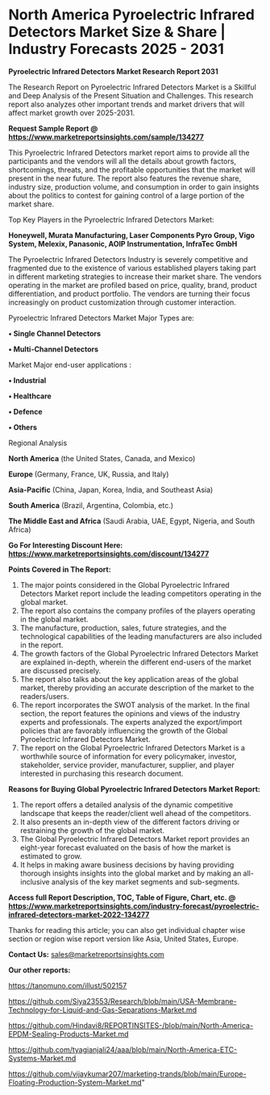  # North America Pyroelectric Infrared Detectors Market Size & Share | Industry Forecasts 2025 - 2031

<strong>Pyroelectric Infrared Detectors Market Research Report 2031</strong>

The Research Report on Pyroelectric Infrared Detectors Market is a Skillful and Deep Analysis of the Present Situation and Challenges. This research report also analyzes other important trends and market drivers that will affect market growth over 2025-2031.

<strong>Request Sample Report @ <a href=https://www.marketreportsinsights.com/sample/134277>https://www.marketreportsinsights.com/sample/134277</a></strong>

This Pyroelectric Infrared Detectors market report aims to provide all the participants and the vendors will all the details about growth factors, shortcomings, threats, and the profitable opportunities that the market will present in the near future. The report also features the revenue share, industry size, production volume, and consumption in order to gain insights about the politics to contest for gaining control of a large portion of the market share.

Top Key Players in the Pyroelectric Infrared Detectors Market:

<strong>Honeywell, Murata Manufacturing, Laser Components Pyro Group, Vigo System, Melexix, Panasonic, AOIP Instrumentation, InfraTec GmbH</strong>

The Pyroelectric Infrared Detectors Industry is severely competitive and fragmented due to the existence of various established players taking part in different marketing strategies to increase their market share. The vendors operating in the market are profiled based on price, quality, brand, product differentiation, and product portfolio. The vendors are turning their focus increasingly on product customization through customer interaction.

Pyroelectric Infrared Detectors Market Major Types are:

<strong>• Single Channel Detectors

• Multi-Channel Detectors</strong>

Market Major end-user applications :

<strong>• Industrial

• Healthcare

• Defence

• Others</strong>

Regional Analysis

</u><strong><b>North America</b></strong> (the United States, Canada, and Mexico)

<strong><b>Europe </b></strong>(Germany, France, UK, Russia, and Italy)

<strong><b>Asia-Pacific</b></strong> (China, Japan, Korea, India, and Southeast Asia)

<strong><b>South America</b></strong> (Brazil, Argentina, Colombia, etc.)

<strong><b>The Middle East and Africa</b></strong> (Saudi Arabia, UAE, Egypt, Nigeria, and South Africa)

<strong>Go For Interesting Discount Here: <a href=https://www.marketreportsinsights.com/discount/134277>https://www.marketreportsinsights.com/discount/134277</a></strong>

<strong>Points Covered in The Report:</strong>
<ol>
  <li>The major points considered in the Global Pyroelectric Infrared Detectors Market report include the leading competitors operating in the global market.</li>
  <li>The report also contains the company profiles of the players operating in the global market.</li>
  <li>The manufacture, production, sales, future strategies, and the technological capabilities of the leading manufacturers are also included in the report.</li>
  <li>The growth factors of the Global Pyroelectric Infrared Detectors Market are explained in-depth, wherein the different end-users of the market are discussed precisely.</li>
  <li>The report also talks about the key application areas of the global market, thereby providing an accurate description of the market to the readers/users.</li>
  <li>The report incorporates the SWOT analysis of the market. In the final section, the report features the opinions and views of the industry experts and professionals. The experts analyzed the export/import policies that are favorably influencing the growth of the Global Pyroelectric Infrared Detectors Market.</li>
  <li>The report on the Global Pyroelectric Infrared Detectors Market is a worthwhile source of information for every policymaker, investor, stakeholder, service provider, manufacturer, supplier, and player interested in purchasing this research document.</li>
</ol>
<strong>Reasons for Buying Global Pyroelectric Infrared Detectors Market Report:</strong>

<ol>
  <li>The report offers a detailed analysis of the dynamic competitive landscape that keeps the reader/client well ahead of the competitors.</li>
  <li>It also presents an in-depth view of the different factors driving or restraining the growth of the global market.</li>
  <li>The Global Pyroelectric Infrared Detectors Market report provides an eight-year forecast evaluated on the basis of how the market is estimated to grow.</li>
  <li>It helps in making aware business decisions by having providing thorough insights insights into the global market and by making an all-inclusive analysis of the key market segments and sub-segments.</li>
</ol>
<strong>Access full Report Description, TOC, Table of Figure, Chart, etc. @ <a href=https://www.marketreportsinsights.com/industry-forecast/pyroelectric-infrared-detectors-market-2022-134277>https://www.marketreportsinsights.com/industry-forecast/pyroelectric-infrared-detectors-market-2022-134277</a></strong>


Thanks for reading this article; you can also get individual chapter wise section or region wise report version like Asia, United States, Europe.

<strong>Contact Us:</strong>
sales@marketreportsinsights.com

<strong>Our other reports:</strong>

<a href=https://tanomuno.com/illust/502157>https://tanomuno.com/illust/502157</a>

<a href=https://github.com/Siya23553/Research/blob/main/USA-Membrane-Technology-for-Liquid-and-Gas-Separations-Market.md>https://github.com/Siya23553/Research/blob/main/USA-Membrane-Technology-for-Liquid-and-Gas-Separations-Market.md</a>

<a href=https://github.com/Hindavi8/REPORTINSITES-/blob/main/North-America-EPDM-Sealing-Products-Market.md>https://github.com/Hindavi8/REPORTINSITES-/blob/main/North-America-EPDM-Sealing-Products-Market.md</a>

<a href=https://github.com/tyagianjali24/aaa/blob/main/North-America-ETC-Systems-Market.md>https://github.com/tyagianjali24/aaa/blob/main/North-America-ETC-Systems-Market.md</a>

<a href=https://github.com/vijaykumar207/marketing-trands/blob/main/Europe-Floating-Production-System-Market.md>https://github.com/vijaykumar207/marketing-trands/blob/main/Europe-Floating-Production-System-Market.md</a>"
